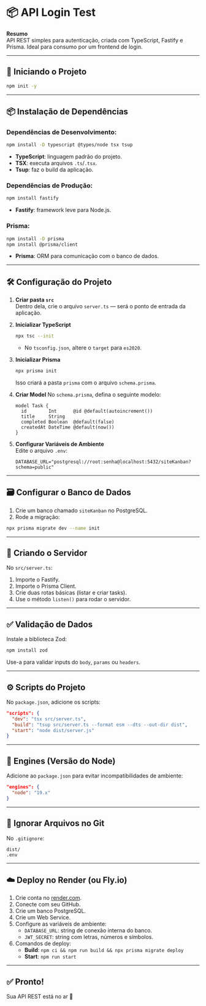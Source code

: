 # 📦 API Login Test

**Resumo** <br>
API REST simples para autenticação, criada com TypeScript, Fastify e Prisma. Ideal para consumo por um frontend de login.

---

## 🚀 Iniciando o Projeto

```bash
npm init -y
```

---

## 📦 Instalação de Dependências

### Dependências de Desenvolvimento:

```bash
npm install -D typescript @types/node tsx tsup
```

- **TypeScript**: linguagem padrão do projeto.
- **TSX**: executa arquivos `.ts`/`.tsx`.
- **Tsup**: faz o build da aplicação.

### Dependências de Produção:

```bash
npm install fastify
```

- **Fastify**: framework leve para Node.js.

### Prisma:

```bash
npm install -D prisma
npm install @prisma/client
```

- **Prisma**: ORM para comunicação com o banco de dados.

---

## 🛠 Configuração do Projeto

1. **Criar pasta `src`**  
   Dentro dela, crie o arquivo `server.ts` — será o ponto de entrada da aplicação.

2. **Inicializar TypeScript**  
   ```bash
   npx tsc --init
   ```
   - No `tsconfig.json`, altere o `target` para `es2020`.

3. **Inicializar Prisma**  
   ```bash
   npx prisma init
   ```
   Isso criará a pasta `prisma` com o arquivo `schema.prisma`.

4. **Criar Model**
   No `schema.prisma`, defina o seguinte modelo:

   ```prisma
   model Task {
     id        Int      @id @default(autoincrement())
     title     String
     completed Boolean  @default(false)
     createdAt DateTime @default(now())
   }
   ```

5. **Configurar Variáveis de Ambiente**  
   Edite o arquivo `.env`:

   ```
   DATABASE_URL="postgresql://root:senha@localhost:5432/siteKanban?schema=public"
   ```

---

## 🗃 Configurar o Banco de Dados

1. Crie um banco chamado `siteKanban` no PostgreSQL.
2. Rode a migração:

```bash
npx prisma migrate dev --name init
```

---

## 🧱 Criando o Servidor

No `src/server.ts`:

1. Importe o Fastify.
2. Importe o Prisma Client.
3. Crie duas rotas básicas (listar e criar tasks).
4. Use o método `listen()` para rodar o servidor.

---

## ✅ Validação de Dados

Instale a biblioteca Zod:

```bash
npm install zod
```

Use-a para validar inputs do `body`, `params` ou `headers`.

---

## ⚙ Scripts do Projeto

No `package.json`, adicione os scripts:

```json
"scripts": {
  "dev": "tsx src/server.ts",
  "build": "tsup src/server.ts --format esm --dts --out-dir dist",
  "start": "node dist/server.js"
}
```

---

## 📌 Engines (Versão do Node)

Adicione ao `package.json` para evitar incompatibilidades de ambiente:

```json
"engines": {
  "node": "19.x"
}
```

---

## 🧹 Ignorar Arquivos no Git

No `.gitignore`:

```
dist/
.env
```

---

## ☁️ Deploy no Render (ou Fly.io)

1. Crie conta no [render.com](https://render.com/).
2. Conecte com seu GitHub.
3. Crie um banco PostgreSQL.
4. Crie um Web Service.
5. Configure as variáveis de ambiente:
   - `DATABASE_URL`: string de conexão interna do banco.
   - `JWT_SECRET`: string com letras, números e símbolos.
6. Comandos de deploy:
   - **Build**: `npm ci && npm run build && npx prisma migrate deploy`
   - **Start**: `npm run start`

---

## ✅ Pronto!

Sua API REST está no ar 🚀
